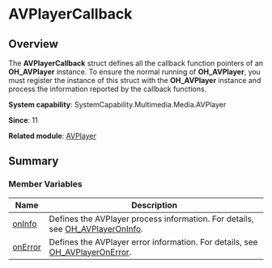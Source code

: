 # AVPlayerCallback


## Overview

The **AVPlayerCallback** struct defines all the callback function pointers of an **OH_AVPlayer** instance. To ensure the normal running of **OH_AVPlayer**, you must register the instance of this struct with the **OH_AVPlayer** instance and process the information reported by the callback functions.

**System capability**: SystemCapability.Multimedia.Media.AVPlayer

**Since**: 11

**Related module**: [AVPlayer](_a_v_player.md)


## Summary


### Member Variables

| Name| Description| 
| -------- | -------- |
| [onInfo](_a_v_player.md#oninfo) | Defines the AVPlayer process information. For details, see [OH_AVPlayerOnInfo](_a_v_player.md#oh_avplayeroninfo).| 
| [onError](_a_v_player.md#onerror) | Defines the AVPlayer error information. For details, see [OH_AVPlayerOnError](_a_v_player.md#oh_avplayeronerror).| 
